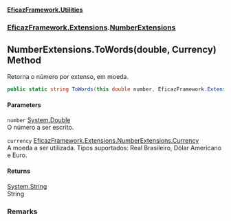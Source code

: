 #### [EficazFramework.Utilities](EficazFramework_Utilities.md 'EficazFramework.Utilities')
### [EficazFramework.Extensions](EficazFramework_Utilities.md#EficazFramework_Extensions 'EficazFramework.Extensions').[NumberExtensions](NumberExtensions.md 'EficazFramework.Extensions.NumberExtensions')
## NumberExtensions.ToWords(double, Currency) Method
Retorna o número por extenso, em moeda.  
```csharp
public static string ToWords(this double number, EficazFramework.Extensions.NumberExtensions.Currency currency);
```
#### Parameters
<a name='EficazFramework_Extensions_NumberExtensions_ToWords(double_EficazFramework_Extensions_NumberExtensions_Currency)_number'></a>
`number` [System.Double](https://docs.microsoft.com/en-us/dotnet/api/System.Double 'System.Double')  
O número a ser escrito.
  
<a name='EficazFramework_Extensions_NumberExtensions_ToWords(double_EficazFramework_Extensions_NumberExtensions_Currency)_currency'></a>
`currency` [EficazFramework.Extensions.NumberExtensions.Currency](https://docs.microsoft.com/en-us/dotnet/api/EficazFramework.Extensions.NumberExtensions.Currency 'EficazFramework.Extensions.NumberExtensions.Currency')  
A moeda a ser utilizada. Tipos suportados: Real Brasileiro, Dólar Americano e Euro.
  
#### Returns
[System.String](https://docs.microsoft.com/en-us/dotnet/api/System.String 'System.String')  
String
### Remarks
